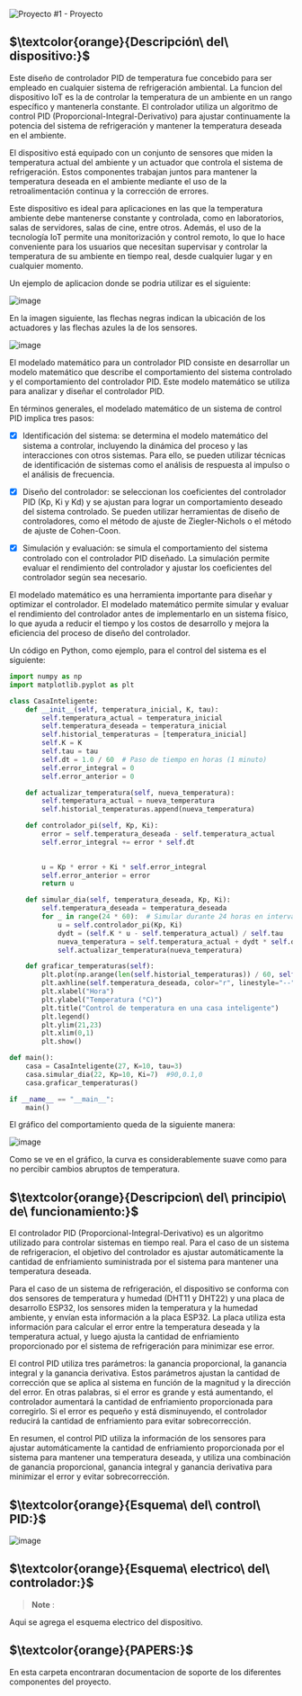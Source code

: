 ![Proyecto #1 - Proyecto](https://user-images.githubusercontent.com/46485082/231865472-c5512f07-7ed4-4264-a168-755b2fdeed73.png)



## $\textcolor{orange}{Descripción\ del\ dispositivo:}$

Este diseño de controlador PID de temperatura fue concebido para ser empleado en cualquier sistema de refrigeración ambiental.
La funcion del dispositivo  IoT es la de  controlar la temperatura de un ambiente en un rango específico y mantenerla constante. El controlador utiliza un algoritmo de control PID (Proporcional-Integral-Derivativo) para ajustar continuamente la potencia del sistema de refrigeración y mantener la temperatura deseada en el ambiente.

El dispositivo está equipado con un conjunto de sensores que miden la temperatura actual del ambiente y un actuador que controla el sistema de refrigeración. Estos componentes trabajan juntos para mantener la temperatura deseada en el ambiente mediante el uso de la retroalimentación continua y la corrección de errores.

Este dispositivo es ideal para aplicaciones en las que la temperatura ambiente debe mantenerse constante y controlada, como en laboratorios, salas de servidores, salas de cine, entre otros. Además, el uso de la tecnología IoT permite una monitorización y control remoto, lo que lo hace conveniente para los usuarios que necesitan supervisar y controlar la temperatura de su ambiente en tiempo real, desde cualquier lugar y en cualquier momento.



Un ejemplo de aplicacion donde se podria utilizar es el siguiente:

![image](https://user-images.githubusercontent.com/46485082/232330151-95e00975-c406-459d-9b26-b272c60c4625.png)

En la imagen siguiente, las flechas negras indican la ubicación de los actuadores y las flechas azules la de los sensores.

![image](https://user-images.githubusercontent.com/46485082/235246291-2ebb14f0-7052-40ea-b790-83b55cadb9e6.png)

El modelado matemático para un controlador PID consiste en desarrollar un modelo matemático que describe el comportamiento del sistema controlado y el comportamiento del controlador PID. Este modelo matemático se utiliza para analizar y diseñar el controlador PID.

En términos generales, el modelado matemático de un sistema de control PID implica tres pasos:

- [x] Identificación del sistema: se determina el modelo matemático del sistema a controlar, incluyendo la dinámica del proceso y las interacciones con otros sistemas.       Para ello, se pueden utilizar técnicas de identificación de sistemas como el análisis de respuesta al impulso o el análisis de frecuencia.

- [x] Diseño del controlador: se seleccionan los coeficientes del controlador PID (Kp, Ki y Kd) y se ajustan para lograr un comportamiento
      deseado del sistema  controlado. Se pueden utilizar herramientas de diseño de controladores, como el método de ajuste de 
      Ziegler-Nichols o el método de ajuste de Cohen-Coon.

- [x] Simulación y evaluación: se simula el comportamiento del sistema controlado con el controlador PID diseñado. La simulación permite evaluar el 
      rendimiento del  controlador y ajustar los coeficientes del controlador según sea necesario.

El modelado matemático es una herramienta importante para diseñar y optimizar el controlador. El modelado matemático permite simular y evaluar el rendimiento del controlador antes de implementarlo en un sistema físico, lo que ayuda a reducir el tiempo y los costos de desarrollo y mejora la eficiencia del proceso de diseño del controlador.


Un código en Python, como ejemplo, para el control del sistema es el siguiente:


```python
import numpy as np
import matplotlib.pyplot as plt

class CasaInteligente:
    def __init__(self, temperatura_inicial, K, tau):
        self.temperatura_actual = temperatura_inicial
        self.temperatura_deseada = temperatura_inicial
        self.historial_temperaturas = [temperatura_inicial]
        self.K = K
        self.tau = tau
        self.dt = 1.0 / 60  # Paso de tiempo en horas (1 minuto)
        self.error_integral = 0
        self.error_anterior = 0

    def actualizar_temperatura(self, nueva_temperatura):
        self.temperatura_actual = nueva_temperatura
        self.historial_temperaturas.append(nueva_temperatura)

    def controlador_pi(self, Kp, Ki):
        error = self.temperatura_deseada - self.temperatura_actual
        self.error_integral += error * self.dt
     

        u = Kp * error + Ki * self.error_integral
        self.error_anterior = error
        return u

    def simular_dia(self, temperatura_deseada, Kp, Ki):
        self.temperatura_deseada = temperatura_deseada
        for _ in range(24 * 60):  # Simular durante 24 horas en intervalos de 1 minuto
            u = self.controlador_pi(Kp, Ki)
            dydt = (self.K * u - self.temperatura_actual) / self.tau
            nueva_temperatura = self.temperatura_actual + dydt * self.dt
            self.actualizar_temperatura(nueva_temperatura)

    def graficar_temperaturas(self):
        plt.plot(np.arange(len(self.historial_temperaturas)) / 60, self.historial_temperaturas, label="Temperatura")
        plt.axhline(self.temperatura_deseada, color="r", linestyle="--", label="Temperatura deseada")
        plt.xlabel("Hora")
        plt.ylabel("Temperatura (°C)")
        plt.title("Control de temperatura en una casa inteligente")
        plt.legend()
        plt.ylim(21,23)
        plt.xlim(0,1)
        plt.show()

def main():
    casa = CasaInteligente(27, K=10, tau=3)
    casa.simular_dia(22, Kp=10, Ki=7)  #90,0.1,0
    casa.graficar_temperaturas()

if __name__ == "__main__":
    main()


```

El gráfico del comportamiento queda de la siguiente manera:

![image](https://user-images.githubusercontent.com/46485082/232332772-fda8ed1e-7f97-4ae8-a67e-85b9c0308c31.png)


Como se ve en el gráfico, la curva es considerablemente suave como para no percibir cambios abruptos de temperatura.



## $\textcolor{orange}{Descripcion\ del\ principio\ de\ funcionamiento:}$

El controlador PID (Proporcional-Integral-Derivativo) es un algoritmo utilizado para controlar sistemas en tiempo real. Para el caso de un sistema de refrigeracion, el objetivo del controlador es ajustar automáticamente la cantidad de enfriamiento suministrada por el sistema para mantener una temperatura deseada.

Para el caso de un sistema de refrigeración, el dispositivo se conforma con dos sensores de temperatura y humedad (DHT11 y DHT22) y una placa de desarrollo ESP32, los sensores miden la temperatura y la humedad ambiente, y envían esta información a la placa ESP32. La placa utiliza esta información para calcular el error entre la temperatura deseada y la temperatura actual, y luego ajusta la cantidad de enfriamiento proporcionado por el sistema de refrigeración para minimizar ese error.

El control PID utiliza tres parámetros: la ganancia proporcional, la ganancia integral y la ganancia derivativa. Estos parámetros ajustan la cantidad de corrección que se aplica al sistema en función de la magnitud y la dirección del error. En otras palabras, si el error es grande y está aumentando, el controlador aumentará la cantidad de enfriamiento proporcionada para corregirlo. Si el error es pequeño y está disminuyendo, el controlador reducirá la cantidad de enfriamiento para evitar sobrecorrección.

En resumen, el control PID  utiliza la información de los sensores para ajustar automáticamente la cantidad de enfriamiento proporcionada por el sistema para mantener una temperatura deseada, y utiliza una combinación de ganancia proporcional, ganancia integral y ganancia derivativa para minimizar el error y evitar sobrecorrección.

## $\textcolor{orange}{Esquema\ del\ control\ PID:}$

![image](https://user-images.githubusercontent.com/46485082/235324427-de49fe65-964a-44b6-a239-a0823613a980.png)





## $\textcolor{orange}{Esquema\ electrico\ del\ controlador:}$

> __Note__ :

Aqui se agrega  el esquema electrico del dispositivo.


## $\textcolor{orange}{PAPERS:}$


En esta carpeta encontraran documentacion de soporte de los diferentes componentes del proyecto.
